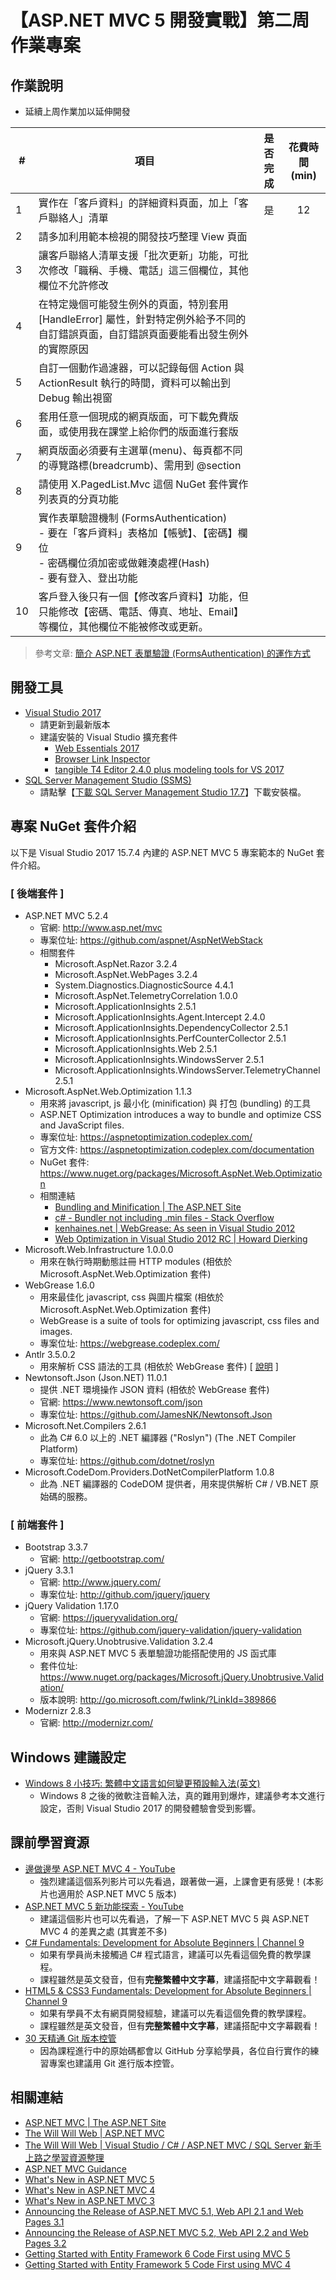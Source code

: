 # 【ASP.NET MVC 5 開發實戰】第二周作業專案

## 作業說明
  - 延續上周作業加以延伸開發

| #  | 項目                                                                                                                    | 是否完成 | 花費時間(min) |
|----|-------------------------------------------------------------------------------------------------------------------------|:-------:|:------------:|
| 1  | 實作在「客戶資料」的詳細資料頁面，加上「客戶聯絡人」清單                                                                        |   是    |     12      |
| 2  | 請多加利用範本檢視的開發技巧整理 View 頁面                                                                                     |       |            |
| 3  | 讓客戶聯絡人清單支援「批次更新」功能，可批次修改「職稱、手機、電話」這三個欄位，其他欄位不允許修改                                  |       |            |
| 4  | 在特定幾個可能發生例外的頁面，特別套用 [HandleError] 屬性，針對特定例外給予不同的自訂錯誤頁面，自訂錯誤頁面要能看出發生例外的實際原因 |       |            |
| 5  | 自訂一個動作過濾器，可以記錄每個 Action 與 ActionResult 執行的時間，資料可以輸出到 Debug 輸出視窗                                 |       |            |
| 6  | 套用任意一個現成的網頁版面，可下載免費版面，或使用我在課堂上給你們的版面進行套版                                                   |       |            |
| 7  | 網頁版面必須要有主選單(menu)、每頁都不同的導覽路標(breadcrumb)、需用到 @section                                                 |       |            |
| 8  | 請使用 X.PagedList.Mvc 這個 NuGet 套件實作列表頁的分頁功能                                                                    |       |            |
| 9  | 實作表單驗證機制 (FormsAuthentication)<br>- 要在「客戶資料」表格加【帳號】、【密碼】欄位<br>- 密碼欄位須加密或做雜湊處裡(Hash)<br>- 要有登入、登出功能      |       |            |
| 10 | 客戶登入後只有一個【修改客戶資料】功能，但只能修改【密碼、電話、傳真、地址、Email】等欄位，其他欄位不能被修改或更新。               |       |            |

> 參考文章: [簡介 ASP.NET 表單驗證 (FormsAuthentication) 的運作方式](http://blog.miniasp.com/post/2008/02/20/Explain-Forms-Authentication-in-ASPNET-20.aspx)

## 開發工具

- [Visual Studio 2017](https://docs.microsoft.com/zh-tw/visualstudio/releasenotes/vs2017-relnotes)
  - 請更新到最新版本
  - 建議安裝的 Visual Studio 擴充套件
    - [Web Essentials 2017](https://marketplace.visualstudio.com/items?itemName=MadsKristensen.WebExtensionPack2017)
    - [Browser Link Inspector](https://marketplace.visualstudio.com/items?itemName=MadsKristensen.BrowserLinkInspector2017)
    - [tangible T4 Editor 2.4.0 plus modeling tools for VS 2017](https://marketplace.visualstudio.com/items?itemName=tangibleengineeringGmbH.tangibleT4Editor240plusmodelingtoolsforVS2017)
- [SQL Server Management Studio (SSMS)](https://docs.microsoft.com/zh-tw/sql/ssms/download-sql-server-management-studio-ssms)
  - 請點擊【[下載 SQL Server Management Studio 17.7](https://go.microsoft.com/fwlink/?linkid=873126)】下載安裝檔。

## 專案 NuGet 套件介紹

以下是 Visual Studio 2017 15.7.4 內建的 ASP.NET MVC 5 專案範本的 NuGet 套件介紹。

### [ 後端套件 ]

- ASP.NET MVC 5.2.4
  - 官網: http://www.asp.net/mvc
  - 專案位址: https://github.com/aspnet/AspNetWebStack
  - 相關套件
    - Microsoft.AspNet.Razor 3.2.4
    - Microsoft.AspNet.WebPages 3.2.4
    - System.Diagnostics.DiagnosticSource 4.4.1
    - Microsoft.AspNet.TelemetryCorrelation 1.0.0
    - Microsoft.ApplicationInsights 2.5.1
    - Microsoft.ApplicationInsights.Agent.Intercept 2.4.0
    - Microsoft.ApplicationInsights.DependencyCollector 2.5.1
    - Microsoft.ApplicationInsights.PerfCounterCollector 2.5.1
    - Microsoft.ApplicationInsights.Web 2.5.1
    - Microsoft.ApplicationInsights.WindowsServer 2.5.1
    - Microsoft.ApplicationInsights.WindowsServer.TelemetryChannel 2.5.1
- Microsoft.AspNet.Web.Optimization 1.1.3
  - 用來將 javascript, js 最小化 (minification) 與 打包 (bundling) 的工具
  - ASP.NET Optimization introduces a way to bundle and optimize CSS and JavaScript files.
  - 專案位址: https://aspnetoptimization.codeplex.com/
  - 官方文件: https://aspnetoptimization.codeplex.com/documentation
  - NuGet 套件: https://www.nuget.org/packages/Microsoft.AspNet.Web.Optimization
  - 相關連結
    - [Bundling and Minification | The ASP.NET Site](http://www.asp.net/mvc/overview/performance/bundling-and-minification)
    - [c# - Bundler not including .min files - Stack Overflow](http://stackoverflow.com/questions/11980458/bundler-not-including-min-files)
    - [kenhaines.net | WebGrease: As seen in Visual Studio 2012](http://kenhaines.net/post/2012/06/09/WebGrease-As-seen-in-Visual-Studio-2012.aspx)
    - [Web Optimization in Visual Studio 2012 RC | Howard Dierking](http://codebetter.com/howarddierking/2012/06/04/web-optimization-in-visual-studio-2012-rc/)
- Microsoft.Web.Infrastructure 1.0.0.0
  - 用來在執行時期動態註冊 HTTP modules (相依於 Microsoft.AspNet.Web.Optimization 套件)
- WebGrease 1.6.0
  - 用來最佳化 javascript, css 與圖片檔案 (相依於 Microsoft.AspNet.Web.Optimization 套件)
  - WebGrease is a suite of tools for optimizing javascript, css files and images.
  - 專案位址: https://webgrease.codeplex.com/
- Antlr 3.5.0.2
  - 用來解析 CSS 語法的工具 (相依於 WebGrease 套件) [ [說明](http://stackoverflow.com/questions/20412234/what-is-the-purpose-of-antlr-package-in-visual-studio-2013-asp-net-project) ]
- Newtonsoft.Json (Json.NET) 11.0.1
  - 提供 .NET 環境操作 JSON 資料 (相依於 WebGrease 套件)
  - 官網: https://www.newtonsoft.com/json
  - 專案位址: https://github.com/JamesNK/Newtonsoft.Json
- Microsoft.Net.Compilers 2.6.1
  - 此為 C# 6.0 以上的 .NET 編譯器 ("Roslyn") (The .NET Compiler Platform)
  - 專案位址: https://github.com/dotnet/roslyn
- Microsoft.CodeDom.Providers.DotNetCompilerPlatform 1.0.8
  - 此為 .NET 編譯器的 CodeDOM 提供者，用來提供解析 C# / VB.NET 原始碼的服務。

### [ 前端套件 ]

- Bootstrap 3.3.7
  - 官網: http://getbootstrap.com/
- jQuery 3.3.1
  - 官網: http://www.jquery.com/
  - 專案位址: http://github.com/jquery/jquery
- jQuery Validation 1.17.0
  - 官網: https://jqueryvalidation.org/
  - 專案位址: https://github.com/jquery-validation/jquery-validation
- Microsoft.jQuery.Unobtrusive.Validation 3.2.4
  - 用來與 ASP.NET MVC 5 表單驗證功能搭配使用的 JS 函式庫
  - 套件位址: https://www.nuget.org/packages/Microsoft.jQuery.Unobtrusive.Validation/
  - 版本說明: http://go.microsoft.com/fwlink/?LinkId=389866
- Modernizr 2.8.3
  - 官網: http://modernizr.com/

## Windows 建議設定

- [Windows 8 小技巧: 繁體中文語言如何變更預設輸入法(英文)](http://blog.miniasp.com/post/2012/06/30/Windows-8-Tips-How-to-change-default-input-method-for-languages.aspx)
  - Windows 8 之後的微軟注音輸入法，真的難用到爆炸，建議參考本文進行設定，否則 Visual Studio 2017 的開發體驗會受到影響。

## 課前學習資源

- [邊做邊學 ASP.NET MVC 4 - YouTube](https://www.youtube.com/playlist?list=PL_dAxk7-NoFt9ccYrIjFma1p8iLsQqweq)
  - 強烈建議這個系列影片可以先看過，跟著做一遍，上課會更有感覺！(本影片也適用於 ASP.NET MVC 5 版本)
- [ASP.NET MVC 5 新功能探索 - YouTube](https://www.youtube.com/playlist?list=PL_dAxk7-NoFtMR6s_aW_zAKHpIsCIzTNa)
  - 建議這個影片也可以先看過，了解一下 ASP.NET MVC 5 與 ASP.NET MVC 4 的差異之處 (其實差不多)
- [C# Fundamentals: Development for Absolute Beginners | Channel 9](https://channel9.msdn.com/Series/C-Sharp-Fundamentals-Development-for-Absolute-Beginners)
  - 如果有學員尚未接觸過 C# 程式語言，建議可以先看這個免費的教學課程。
  - 課程雖然是英文發音，但有**完整繁體中文字幕**，建議搭配中文字幕觀看！
- [HTML5 & CSS3 Fundamentals: Development for Absolute Beginners | Channel 9](https://channel9.msdn.com/Series/HTML5-CSS3-Fundamentals-Development-for-Absolute-Beginners)
  - 如果有學員不太有網頁開發經驗，建議可以先看這個免費的教學課程。
  - 課程雖然是英文發音，但有**完整繁體中文字幕**，建議搭配中文字幕觀看！
- [30 天精通 Git 版本控管](https://github.com/doggy8088/Learn-Git-in-30-days/blob/master/zh-tw/README.md)
  - 因為課程進行中的原始碼都會以 GitHub 分享給學員，各位自行實作的練習專案也建議用 Git 進行版本控管。

## 相關連結

- [ASP.NET MVC | The ASP.NET Site](https://www.asp.net/mvc)
- [The Will Will Web | ASP.NET MVC](http://blog.miniasp.com/category/ASPNET-MVC.aspx)
- [The Will Will Web | Visual Studio / C# / ASP.NET MVC / SQL Server 新手上路之學習資源整理](http://blog.miniasp.com/post/2015/07/03/Learning-Resources-for-CSharp-Visual-Studio-ASP-NET-MVC-SQL-Server.aspx)
- [ASP.NET MVC Guidance](https://docs.microsoft.com/en-us/aspnet/mvc/)
- [What's New in ASP.NET MVC 5](https://docs.microsoft.com/en-us/aspnet/mvc/mvc5)
- [What's New in ASP.NET MVC 4](https://docs.microsoft.com/en-us/aspnet/mvc/mvc4)
- [What's New in ASP.NET MVC 3](https://docs.microsoft.com/en-us/aspnet/mvc/mvc3)
- [Announcing the Release of ASP.NET MVC 5.1, Web API 2.1 and Web Pages 3.1](http://blogs.msdn.com/b/webdev/archive/2014/01/20/announcing-the-release-of-asp-net-mvc-5-1-asp-net-web-api-2-1-and-asp-net-web-pages-3-1.aspx)
- [Announcing the Release of ASP.NET MVC 5.2, Web API 2.2 and Web Pages 3.2](http://blogs.msdn.com/b/webdev/archive/2014/07/02/announcing-the-release-of-asp-net-mvc-5-2-web-api-2-2-and-web-pages-3-2.aspx)
- [Getting Started with Entity Framework 6 Code First using MVC 5](http://www.asp.net/mvc/overview/getting-started/getting-started-with-ef-using-mvc/creating-an-entity-framework-data-model-for-an-asp-net-mvc-application)
- [Getting Started with Entity Framework 5 Code First using MVC 4](http://www.asp.net/mvc/overview/older-versions/getting-started-with-ef-5-using-mvc-4/creating-an-entity-framework-data-model-for-an-asp-net-mvc-application)
